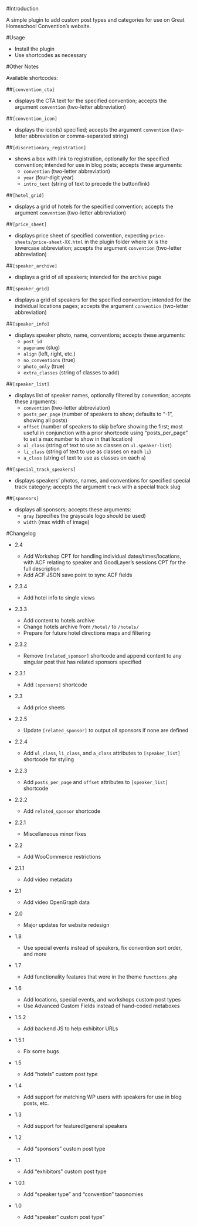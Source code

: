 #Introduction

A simple plugin to add custom post types and categories for use on Great Homeschool Convention’s website.

#Usage

- Install the plugin
- Use shortcodes as necessary

#Other Notes

Available shortcodes:

##`[convention_cta]`

- displays the CTA text for the specified convention; accepts the argument `convention` (two-letter abbreviation)

##`[convention_icon]`

- displays the icon(s) specified; accepts the argument `convention` (two-letter abbreviation or comma-separated string)

##`[discretionary_registration]`

- shows a box with link to registration, optionally for the specified convention; intended for use in blog posts; accepts these arguments:
    - `convention` (two-letter abbreviation)
    - `year` (four-digit year)
    - `intro_text` (string of text to precede the button/link)

##`[hotel_grid]`

- displays a grid of hotels for the specified convention; accepts the argument `convention` (two-letter abbreviation)

##`[price_sheet]`

- displays price sheet of specified convention, expecting `price-sheets/price-sheet-XX.html` in the plugin folder where `XX` is the lowercase abbreviation; accepts the argument `convention` (two-letter abbreviation)

##`[speaker_archive]`

- displays a grid of all speakers; intended for the archive page

##`[speaker_grid]`

- displays a grid of speakers for the specified convention; intended for the individual locations pages; accepts the argument `convention` (two-letter abbreviation)

##`[speaker_info]`

- displays speaker photo, name, conventions; accepts these arguments:
    - `post_id`
    - `pagename` (slug)
    - `align` (left, right, etc.)
    - `no_conventions` (true)
    - `photo_only` (true)
    - `extra_classes` (string of classes to add)

##`[speaker_list]`

- displays list of speaker names, optionally filtered by convention; accepts these arguments:
    - `convention` (two-letter abbreviation)
    - `posts_per_page` (number of speakers to show; defaults to “-1”, showing all posts)
    - `offset` (number of speakers to skip before showing the first; most useful in conjunction with a prior shortcode using “posts_per_page” to set a max number to show in that location)
    - `ul_class` (string of text to use as classes on `ul.speaker-list`)
    - `li_class` (string of text to use as classes on each `li`)
    - `a_class` (string of text to use as classes on each `a`)

##`[special_track_speakers]`

- displays speakers’ photos, names, and conventions for specified special track category; accepts the argument `track` with a special track slug

##`[sponsors]`

- displays all sponsors; accepts these arguments:
    - `gray` (specifies the grayscale logo should be used)
    - `width` (max width of image)

#Changelog

- 2.4
    - Add Workshop CPT for handling individual dates/times/locations, with ACF relating to speaker and GoodLayer’s sessions CPT for the full description
    - Add ACF JSON save point to sync ACF fields

- 2.3.4
    - Add hotel info to single views

- 2.3.3
    - Add content to hotels archive
    - Change hotels archive from `/hotel/` to `/hotels/`
    - Prepare for future hotel directions maps and filtering

- 2.3.2
    - Remove `[related_sponsor]` shortcode and append content to any singular post that has related sponsors specified

- 2.3.1
    - Add `[sponsors]` shortcode

- 2.3
    - Add price sheets

- 2.2.5
    - Update `[related_sponsor]` to output all sponsors if none are defined

- 2.2.4
    - Add `ul_class`, `li_class`, and `a_class` attributes to `[speaker_list]` shortcode for styling

- 2.2.3
    - Add `posts_per_page` and `offset` attributes to `[speaker_list]` shortcode

- 2.2.2
    - Add `related_sponsor` shortcode

- 2.2.1
    - Miscellaneous minor fixes

- 2.2
    - Add WooCommerce restrictions

- 2.1.1
    - Add video metadata

- 2.1
    - Add video OpenGraph data

- 2.0
    - Major updates for website redesign

- 1.8
    - Use special events instead of speakers, fix convention sort order, and more

- 1.7
    - Add functionality features that were in the theme `functions.php`

- 1.6
    - Add locations, special events, and workshops custom post types
    - Use Advanced Custom Fields instead of hand-coded metaboxes

- 1.5.2
    - Add backend JS to help exhibitor URLs

- 1.5.1
    - Fix some bugs

- 1.5
    - Add “hotels” custom post type

- 1.4
    - Add support for matching WP users with speakers for use in blog posts, etc.

- 1.3
    - Add support for featured/general speakers

- 1.2
    - Add “sponsors” custom post type

- 1.1
    - Add “exhibitors” custom post type

- 1.0.1
    - Add “speaker type” and “convention” taxonomies

- 1.0
    - Add “speaker” custom post type”
